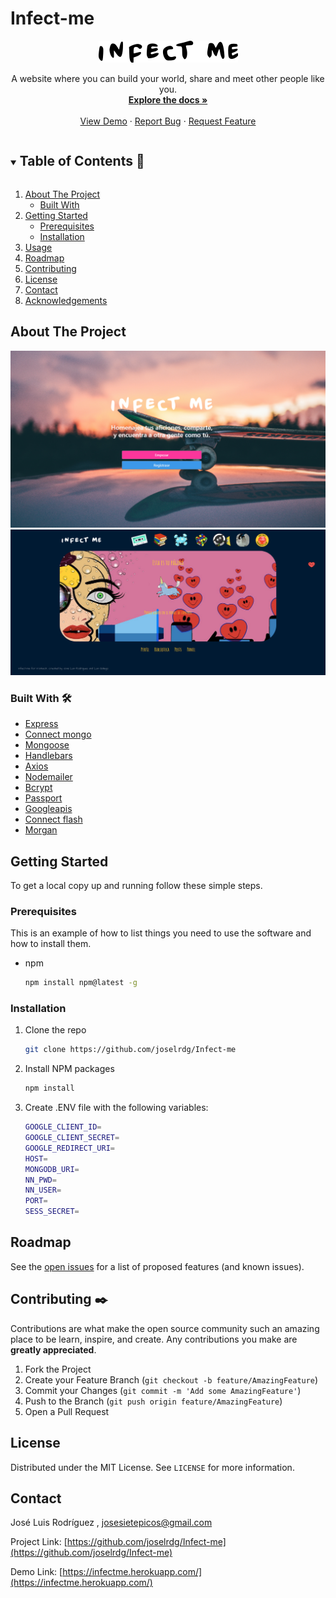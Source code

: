# Infect-me

<!-- PROJECT LOGO -->

<p align="center">
  <a href="https://infectme.herokuapp.com"> 
    <img src="public/images/logo.png" alt="Logo">
  </a>
  <br />

  <!-- <h3 align="center">Infect Me</h3> -->

  <p align="center">
    A website where you can build your world, share and meet other people like you.
    <br />
    <a href="https://github.com/joselrdg/Infect-me"><strong>Explore the docs »</strong></a>
    <br />
    <br />
    <a href="https://infectme.herokuapp.com/">View Demo</a>
    ·
    <a href="https://github.com/joselrdg/Infect-me/issues">Report Bug</a>
    ·
    <a href="https://github.com/joselrdg/Infect-me/issues">Request Feature</a>
  </p>
</p>



<!-- TABLE OF CONTENTS -->
<details open="open">
  <summary><h2 style="display: inline-block">Table of Contents 🚀</h2></summary>
  <ol>
    <li>
      <a href="#about-the-project">About The Project</a>
      <ul>
        <li><a href="#built-with">Built With</a></li>
      </ul>
    </li>
    <li>
      <a href="#getting-started">Getting Started</a>
      <ul>
        <li><a href="#prerequisites">Prerequisites</a></li>
        <li><a href="#installation">Installation</a></li>
      </ul>
    </li>
    <li><a href="#usage">Usage</a></li>
    <li><a href="#roadmap">Roadmap</a></li>
    <li><a href="#contributing">Contributing</a></li>
    <li><a href="#license">License</a></li>
    <li><a href="#contact">Contact</a></li>
    <li><a href="#acknowledgements">Acknowledgements</a></li>
  </ol>
</details>



<!-- ABOUT THE PROJECT -->
## About The Project
![ScreenShot Infect-me](public/screenShot/FireShot-Infect-Met.png)
![ScreenShot Infect-me](public/screenShot/pag.png)

<!-- Here's a blank template to get started:
**To avoid retyping too much info. Do a search and replace with your text editor for the following:**
`github_username`, `repo_name`, `twitter_handle`, `email`, `project_title`, `project_description` -->


### Built With 🛠️

* [Express](http://expressjs.com/)
* [Connect mongo](https://github.com/jdesboeufs/connect-mongo#readme)
* [Mongoose](https://mongoosejs.com/)
* [Handlebars](https://handlebarsjs.com/)
* [Axios](https://github.com/axios/axios)
* [Nodemailer](https://nodemailer.com/about/)
* [Bcrypt](https://github.com/kelektiv/node.bcrypt.js#readme)
* [Passport](http://www.passportjs.org/)
* [Googleapis](https://github.com/googleapis/google-api-nodejs-client#readme)
* [Connect flash](https://github.com/jaredhanson/connect-flash#readme)
* [Morgan](https://github.com/expressjs/morgan#readme)




<!-- GETTING STARTED -->
## Getting Started

To get a local copy up and running follow these simple steps.

### Prerequisites

This is an example of how to list things you need to use the software and how to install them.
* npm
  ```sh
  npm install npm@latest -g
  ```

### Installation

1. Clone the repo
   ```sh
   git clone https://github.com/joselrdg/Infect-me
   ```
2. Install NPM packages
   ```sh
   npm install
   ```
3. Create .ENV file with the following variables:
   ```sh
   GOOGLE_CLIENT_ID=
   GOOGLE_CLIENT_SECRET=
   GOOGLE_REDIRECT_URI=
   HOST=
   MONGODB_URI=
   NN_PWD=
   NN_USER=
   PORT=
   SESS_SECRET=
   ```


<!-- ROADMAP -->
## Roadmap

See the [open issues](https://github.com/joselrdg/Infect-me/issues) for a list of proposed features (and known issues).



<!-- CONTRIBUTING -->
## Contributing ✒️

Contributions are what make the open source community such an amazing place to be learn, inspire, and create. Any contributions you make are **greatly appreciated**.

1. Fork the Project
2. Create your Feature Branch (`git checkout -b feature/AmazingFeature`)
3. Commit your Changes (`git commit -m 'Add some AmazingFeature'`)
4. Push to the Branch (`git push origin feature/AmazingFeature`)
5. Open a Pull Request



<!-- LICENSE -->
## License 

Distributed under the MIT License. See `LICENSE` for more information.



<!-- CONTACT -->
## Contact

José Luis Rodríguez , [josesietepicos@gmail.com](mailto:josesietepicos@gmail.com)

Project Link: [https://github.com/joselrdg/Infect-me](https://github.com/joselrdg/Infect-me)

Demo Link: [https://infectme.herokuapp.com/](https://infectme.herokuapp.com/)


<!-- ACKNOWLEDGEMENTS -->
<!-- ## Acknowledgements

* []()
* []()
* []() -->
